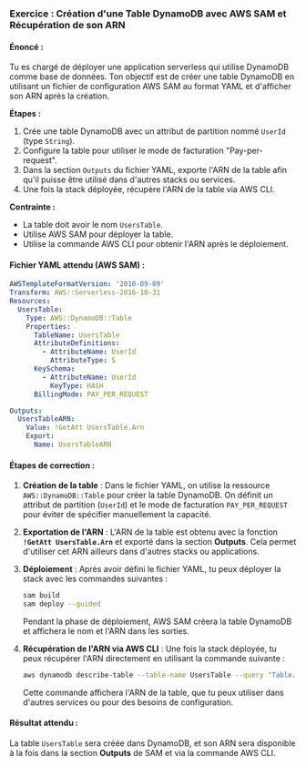 ### Exercice : Création d'une Table DynamoDB avec AWS SAM et Récupération de son ARN

#### Énoncé :

Tu es chargé de déployer une application serverless qui utilise DynamoDB comme base de données. Ton objectif est de créer une table DynamoDB en utilisant un fichier de configuration AWS SAM au format YAML et d'afficher son ARN après la création.

**Étapes :**
1. Crée une table DynamoDB avec un attribut de partition nommé `UserId` (type `String`).
2. Configure la table pour utiliser le mode de facturation "Pay-per-request".
3. Dans la section `Outputs` du fichier YAML, exporte l'ARN de la table afin qu'il puisse être utilisé dans d'autres stacks ou services.
4. Une fois la stack déployée, récupère l'ARN de la table via AWS CLI.

**Contrainte :**
- La table doit avoir le nom `UsersTable`.
- Utilise AWS SAM pour déployer la table.
- Utilise la commande AWS CLI pour obtenir l'ARN après le déploiement.

#### Fichier YAML attendu (AWS SAM) :

```yaml
AWSTemplateFormatVersion: '2010-09-09'
Transform: AWS::Serverless-2016-10-31
Resources:
  UsersTable:
    Type: AWS::DynamoDB::Table
    Properties:
      TableName: UsersTable
      AttributeDefinitions:
        - AttributeName: UserId
          AttributeType: S
      KeySchema:
        - AttributeName: UserId
          KeyType: HASH
      BillingMode: PAY_PER_REQUEST

Outputs:
  UsersTableARN:
    Value: !GetAtt UsersTable.Arn
    Export:
      Name: UsersTableARN
```

#### Étapes de correction :

1. **Création de la table** :
   Dans le fichier YAML, on utilise la ressource `AWS::DynamoDB::Table` pour créer la table DynamoDB. On définit un attribut de partition (`UserId`) et le mode de facturation `PAY_PER_REQUEST` pour éviter de spécifier manuellement la capacité.

2. **Exportation de l'ARN** :
   L'ARN de la table est obtenu avec la fonction **`!GetAtt UsersTable.Arn`** et exporté dans la section **Outputs**. Cela permet d'utiliser cet ARN ailleurs dans d'autres stacks ou applications.

3. **Déploiement** :
   Après avoir défini le fichier YAML, tu peux déployer la stack avec les commandes suivantes :

   ```bash
   sam build
   sam deploy --guided
   ```

   Pendant la phase de déploiement, AWS SAM créera la table DynamoDB et affichera le nom et l'ARN dans les sorties.

4. **Récupération de l'ARN via AWS CLI** :
   Une fois la stack déployée, tu peux récupérer l'ARN directement en utilisant la commande suivante :

   ```bash
   aws dynamodb describe-table --table-name UsersTable --query "Table.TableArn"
   ```

   Cette commande affichera l'ARN de la table, que tu peux utiliser dans d'autres services ou pour des besoins de configuration.

#### Résultat attendu :
La table `UsersTable` sera créée dans DynamoDB, et son ARN sera disponible à la fois dans la section **Outputs** de SAM et via la commande AWS CLI.
